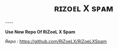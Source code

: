 <h1 align="center">
  <b>ʀɪᴢᴏᴇʟ X sᴘᴀᴍ</b>
</h1>
----


<b> Use New Repo Of RiZoeL X Spam </b>

<i> Repo : </i> https://github.com/RiZoeLX/RiZoeLXSpam
